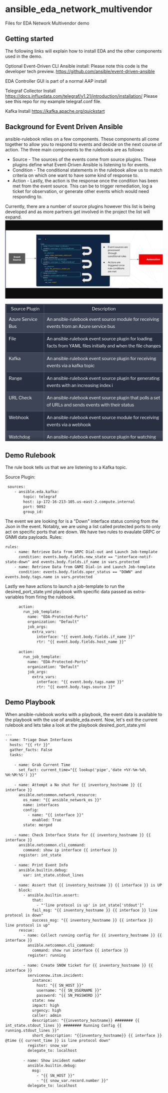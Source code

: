 # ansible_eda_network_multivendor

Files for EDA Network Multivendor demo

## Getting started

The following links will explain how to install EDA and the other components used in the demo.

Optional Event-Driven CLI Ansible install:
Please note this code is the developer tech preview.
https://github.com/ansible/event-driven-ansible

EDA Controller GUI is part of a normal AAP install

Telegraf Collector Install
https://docs.influxdata.com/telegraf/v1.21/introduction/installation/
Please see this repo for my example telegraf.conf file.

Kafka Install
https://kafka.apache.org/quickstart

## Background for Event Driven Ansible
ansible-rulebook relies on a few components. These components all come together to allow you to respond to events and decide on the next course of action. The three main components to the rulebooks are as follows:

* Source - The sources of the events come from source plugins. These plugins define what    Event-Driven Ansible is listening to for events.
* Condition - The conditional statements in the rulebook allow us to match criteria on which one want to have some kind of response to.
* Action - Lastly, the action is the response once the condition has been met from the event source. This can be to trigger remediation, log a ticket for observation, or generate other events which would need responding to.

Currently, there are a number of source plugins however this list is being developed and as more partners get involved in the project the list will expand.
![rulebook](images/rulebook.png)

![table](images/table.png)

## Demo Rulebook
The rule book tells us that we are listening to a Kafka topic.

Source Plugin:
~~~
 sources:
    - ansible.eda.kafka:
        topic: telegraf
        host: ip-172-16-213-105.us-east-2.compute.internal
        port: 9092
        group_id:
~~~

The event we are looking for is a "Down" interface status coming from the Json in the event. Notably, we are using a list called protected ports to only act on specific ports that are down. We have two rules to evaulate GRPC or GNMI data payloads.
Rules:
~~~
rules:
    - name: Retrieve Data from GRPC Dial-out and Launch Job-template
      condition: events.body.fields.new_state == "interface-notif-state-down" and events.body.fields.if_name in vars.protected
    - name: Retrieve Data from GNMI Dial-in and Launch Job-template
      condition: events.body.fields.oper_status == "DOWN" and events.body.tags.name in vars.protected
~~~
Lastly we have actions to launch a job-template to run the desired_port_state.yml playbook with specific data passed as extra-variables from firing the rulebook.

~~~
      action:
        run_job_template:
          name: "EDA-Protected-Ports"
          organization: "Default"
          job_args:
            extra_vars:
              interface: "{{ event.body.fields.if_name }}"
              rtr: "{{ event.body.fields.host_name }}"

      action:
        run_job_template:
          name: "EDA-Protected-Ports"
          organization: "Default"
          job_args:
            extra_vars:
              interface: "{{ event.body.tags.name }}"
              rtr: "{{ event.body.tags.source }}"
~~~

## Demo Playbook
When ansible-rulebook works with a playbook, the event data is available to the playbook with the use of ansible_eda.event. Now, let's exit the current rulebook and lets take a look at the playbook desired_port_state.yml

~~~
---
- name: Triage Down Interfaces
  hosts: "{{ rtr }}"
  gather_facts: False
  tasks:
   
    - name: Grab Current Time
      set_fact: current_time="{{ lookup('pipe','date +%Y-%m-%d\ %H:%M:%S') }}"

    - name: Attempt a No shut for {{ inventory_hostname }} {{ interface }}
      ansible.netcommon.network_resource:
        os_name: "{{ ansible_network_os }}"
        name: interfaces
        config:
          - name: "{{ interface }}"
            enabled: True
        state: merged

    - name: Check Interface State for {{ inventory_hostname }} {{ interface }}
      ansible.netcommon.cli_command:
        command: show ip interface {{ interface }}
      register: int_state

    - name: Print Event Info
      ansible.builtin.debug:
        var: int_state.stdout_lines

    - name: Assert that {{ inventory_hostname }} {{ interface }} is UP
      block:
        - ansible.builtin.assert:
            that:
              - "'line protocol is up' in int_state['stdout']"
            fail_msg: "{{ inventory_hostname }} {{ interface }} line protocol is down"
            success_msg: "{{ inventory_hostname }} {{ interface }} line protocol is up"
      rescue:
        - name: Collect running config for {{ inventory_hostname }} {{ interface }}
          ansible.netcommon.cli_command:
            command: show run interface {{ interface }}
          register: running

        - name: Create SNOW ticket for {{ inventory_hostname }} {{ interface }}
          servicenow.itsm.incident:
            instance:
              host: "{{ SN_HOST }}"
              username: "{{ SN_USERNAME }}"
              password: "{{ SN_PASSWORD }}"
            state: new
            impact: high
            urgency: high
            caller: admin
            description: "{{inventory_hostname}} ######## {{ int_state.stdout_lines }} ######## Running Config {{ running.stdout_lines }}"
            short_description: "{{inventory_hostname}} {{ interface }} @time {{ current_time }} is line protocol down"
          register: snow_var
          delegate_to: localhost

        - name: Show incident number
          ansible.builtin.debug:
            msg:
              - "{{ SN_HOST }}"
              - "{{ snow_var.record.number }}"
          delegate_to: localhost
~~~



